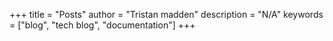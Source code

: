 +++
title = "Posts"
author = "Tristan madden"
description = "N/A"
keywords = ["blog", "tech blog", "documentation"]
+++